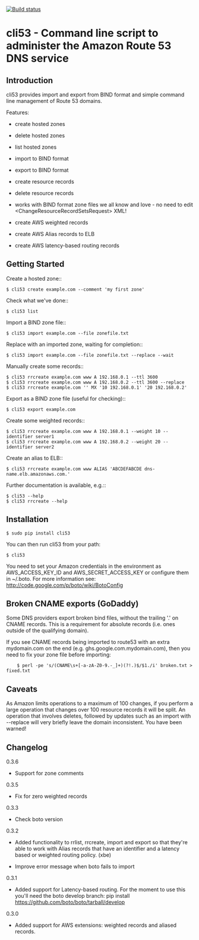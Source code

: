 [![Build status](https://secure.travis-ci.org/barnybug/cli53.png?branch=master)](https://secure.travis-ci.org/barnybug/cli53)

cli53 - Command line script to administer the Amazon Route 53 DNS service
=========================================================================


Introduction
------------
cli53 provides import and export from BIND format and simple command line management of
Route 53 domains.

Features:

- create hosted zones

- delete hosted zones

- list hosted zones

- import to BIND format

- export to BIND format

- create resource records

- delete resource records

- works with BIND format zone files we all know and love - no need to edit
  &lt;ChangeResourceRecordSetsRequest&gt; XML!
  
- create AWS weighted records

- create AWS Alias records to ELB

- create AWS latency-based routing records

Getting Started
---------------

Create a hosted zone::

	$ cli53 create example.com --comment 'my first zone'

Check what we've done::

	$ cli53 list

Import a BIND zone file::

	$ cli53 import example.com --file zonefile.txt

Replace with an imported zone, waiting for completion::

	$ cli53 import example.com --file zonefile.txt --replace --wait

Manually create some records::

	$ cli53 rrcreate example.com www A 192.168.0.1 --ttl 3600
	$ cli53 rrcreate example.com www A 192.168.0.2 --ttl 3600 --replace
	$ cli53 rrcreate example.com '' MX '10 192.168.0.1' '20 192.168.0.2'

Export as a BIND zone file (useful for checking)::

	$ cli53 export example.com

Create some weighted records::

	$ cli53 rrcreate example.com www A 192.168.0.1 --weight 10 --identifier server1
	$ cli53 rrcreate example.com www A 192.168.0.2 --weight 20 --identifier server2

Create an alias to ELB::

	$ cli53 rrcreate example.com www ALIAS 'ABCDEFABCDE dns-name.elb.amazonaws.com.'

Further documentation is available, e.g.::

	$ cli53 --help
	$ cli53 rrcreate --help


Installation
------------

	$ sudo pip install cli53

You can then run cli53 from your path:

	$ cli53
 
You need to set your Amazon credentials in the environment as AWS_ACCESS_KEY_ID
and AWS_SECRET_ACCESS_KEY or configure them in ~/.boto. For more information see:
http://code.google.com/p/boto/wiki/BotoConfig

Broken CNAME exports (GoDaddy)
------------------------------
Some DNS providers export broken bind files, without the trailing '.'
on CNAME records. This is a requirement for absolute records
(i.e. ones outside of the qualifying domain).

If you see CNAME records being imported to route53 with an extra
mydomain.com on the end (e.g. ghs.google.com.mydomain.com), then you
need to fix your zone file before importing:

        $ perl -pe 's/(CNAME\s+[-a-zA-Z0-9.-_]+)(?!.)$/$1./i' broken.txt > fixed.txt

Caveats
-------
As Amazon limits operations to a maximum of 100 changes, if you
perform a large operation that changes over 100 resource records it
will be split. An operation that involves deletes, followed by updates
such as an import with --replace will very briefly leave the domain
inconsistent. You have been warned!

Changelog
---------
0.3.6

- Support for zone comments

0.3.5

- Fix for zero weighted records

0.3.3

- Check boto version

0.3.2

- Added functionality to rrlist, rrcreate, import and export so that
  they're able to work with Alias records that have an identifier and
  a latency based or weighted routing policy. (xbe)

- Improve error message when boto fails to import

0.3.1

- Added support for Latency-based routing. For the moment to use this
      you'll need the boto develop branch: pip install
      https://github.com/boto/boto/tarball/develop

0.3.0

- Added support for AWS extensions: weighted records and aliased
  records.
